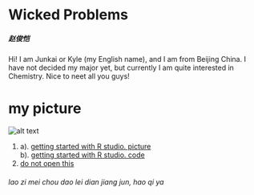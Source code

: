 # Wicked Problems
##### 赵俊恺
Hi! I am Junkai or Kyle (my English name), and I am from Beijing China. I have not decided my major yet, but currently I am quite interested in Chemistry. Nice to neet all you guys!
# my picture 
![alt text](http://5b0988e595225.cdn.sohucs.com/images/20171122/d63ec3adb4404b0398192210543b0726.jpeg)

1. a). [getting started with R studio. picture](https://raw.githubusercontent.com/zhaojunkai2001/Wicked_Problems/main/getting%20started%20with%20r.png)  
 b). [getting started with R studio. code](https://github.com/zhaojunkai2001/Wicked_Problems/blob/main/data1.R)
2. [do not open this](https://steamuserimages-a.akamaihd.net/ugc/955212773172993860/EB62D040428077B384E45528502C2D5FAD85936F/?imw=5000&imh=5000&ima=fit&impolicy=Letterbox&imcolor=%23000000&letterbox=false)
###### lao zi mei chou dao lei dian jiang jun, hao qi ya 



